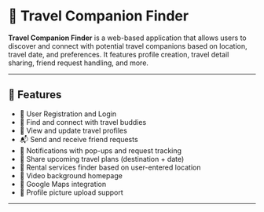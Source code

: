 # 🧳 Travel Companion Finder

**Travel Companion Finder** is a web-based application that allows users to discover and connect with potential travel companions based on location, travel date, and preferences. It features profile creation, travel detail sharing, friend request handling, and more.

---

## 🚀 Features

- 🔐 User Registration and Login
- 👥 Find and connect with travel buddies
- 📝 View and update travel profiles
- 📬 Send and receive friend requests
- 🔔 Notifications with pop-ups and request tracking
- 📅 Share upcoming travel plans (destination + date)
- 🧾 Rental services finder based on user-entered location
- 🎥 Video background homepage
- 📍 Google Maps integration
- 📸 Profile picture upload support

---
